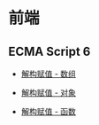 前端
===

## ECMA Script 6

+ [解构赋值 - 数组](./es6-destructuring-array)

+ [解构赋值 - 对象](./es6-destructuring-object)

+ [解构赋值 - 函数](./es6-destructuring-function)
